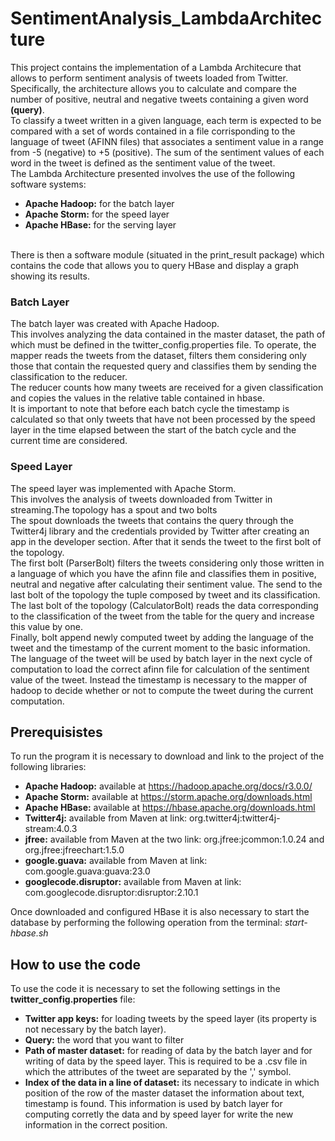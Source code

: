 # SentimentAnalysis_LambdaArchitecture
This project contains the implementation of a Lambda Architecure that allows to perform sentiment analysis of tweets loaded from Twitter.<br>
Specifically, the architecture allows you to calculate and compare the number of positive, neutral and negative tweets containing a given word <b>(query)</b>.<br>
To classify a tweet written in a given language, each term is expected to be compared with a set of words contained in a file corrisponding to the language of tweet (AFINN files) that associates a sentiment value in a range from -5 (negative) to +5 (positive).
The sum of the sentiment values of each word in the tweet is defined as the sentiment value of the tweet.<br>
The Lambda Architecture presented involves the use of the following software systems:
<ul>
<li><b>Apache Hadoop:</b> for the batch layer</li>
<li><b>Apache Storm:</b> for the speed layer</li>
<li><b>Apache HBase:</b> for the serving layer</li>
</ul>
<br>
There is then a software module (situated in the print_result package) which contains the code that allows you to query HBase and display a graph showing its results.

<h3>Batch Layer</h3>
The batch layer was created with Apache Hadoop. <br>
This involves analyzing the data contained in the master dataset, the path of which must be defined in the twitter_config.properties file.
To operate, the mapper reads the tweets from the dataset, filters them considering only those that contain the requested query and classifies them by sending the classification to the reducer.<br>
The reducer counts how many tweets are received for a given classification and copies the values in the relative table contained in hbase.<br>
It is important to note that before each batch cycle the timestamp is calculated so that only tweets that have not been processed by the speed layer in the time elapsed between the start of the batch cycle and the current time are considered.

<h3>Speed Layer</h3>
The speed layer was implemented with Apache Storm.<br>
This involves the analysis of tweets downloaded from Twitter in streaming.The topology has a spout and two bolts<br>
The spout downloads the tweets that contains the query through the Twitter4j library and the credentials provided by Twitter after creating an app in the developer section. After that it sends the tweet to the first bolt of the topology.<br>
The first bolt (ParserBolt) filters the tweets considering only those written in a language of which you have the afinn file and classifies them in positive, neutral and negative after calculating their sentiment value. 
The send to the last bolt of the topology the tuple composed by tweet and its classification.<br>
The last bolt of the topology (CalculatorBolt) reads the data corresponding to the classification of the tweet from the table for the query and increase this value by one.<br>
Finally, bolt append newly computed tweet by adding the language of the tweet and the timestamp of the current moment to the basic information.<br>
The language of the tweet will be used by batch layer in the next cycle of computation to load the correct afinn file for calculation of the sentiment value of the tweet. 
Instead the timestamp is necessary to the mapper of hadoop to decide whether or not to compute the tweet during the current computation.<br>
<h2>Prerequisistes</h2>
To run the program it is necessary to download and link to the project of the following libraries:
<ul>
  <li><b>Apache Hadoop:</b> available at <a href="https://hadoop.apache.org/docs/r3.0.0/"> https://hadoop.apache.org/docs/r3.0.0/ </a></li>
  <li><b>Apache Storm:</b> available at <a  href="https://storm.apache.org/downloads.html">https://storm.apache.org/downloads.html</a></li>
  <li><b>Apache HBase:</b> available at <a href="https://hbase.apache.org/downloads.html" >https://hbase.apache.org/downloads.html </a></li>
  <li><b>Twitter4j:</b> available from Maven at link: org.twitter4j:twitter4j-stream:4.0.3</li>
  <li><b>jfree:</b> available from Maven at the two link: org.jfree:jcommon:1.0.24 and org.jfree:jfreechart:1.5.0</li>
  <li><b>google.guava:</b> available from Maven at link: com.google.guava:guava:23.0</li>
  <li><b>googlecode.disruptor:</b> available from Maven at link: com.googlecode.disruptor:disruptor:2.10.1</li>
</ul>
Once downloaded and configured HBase it is also necessary to start the database by performing the following operation from the terminal: <em>start-hbase.sh</em>

<h2>How to use the code</h2>
To use the code it is necessary to set the following settings in the <b>twitter_config.properties</b> file:

<ul>
<li><b>Twitter app keys:</b> for loading tweets by the speed layer (its property is not necessary by the batch layer). </li>
<li><b>Query:</b> the word that you want to filter </li>
<li><b>Path of master dataset:</b> for reading of data by the batch layer and for writing of data by the speed layer.
This is required to be a .csv file in which the attributes of the tweet are separated by the ',' symbol. </li>
<li><b>Index of the data in a line of dataset:</b> its necessary to indicate in which position of the row of the master dataset the information about text, timestamp is found. 
This information is used by batch layer for computing corretly the data and by speed layer for write the new information in the correct position.</li>
</ul>
